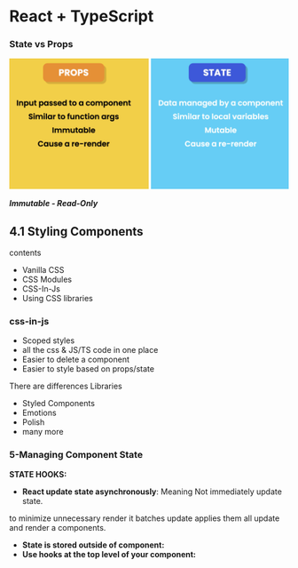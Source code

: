 # React + TypeScript 


### State vs Props

![image info](./public/assets/screenshots/state%20vs%20props.png)

***Immutable - Read-Only***


## 4.1 Styling Components


contents
- Vanilla CSS
- CSS Modules
- CSS-In-Js
- Using CSS libraries



### css-in-js


- Scoped styles
- all the css & JS/TS code in one place
- Easier to delete a component
- Easier to style based on props/state


There are differences Libraries

- Styled Components
- Emotions
- Polish
- many more

### 5-Managing Component State

**STATE HOOKS:**

- **React update state asynchronously**: Meaning Not immediately update state.

to minimize unnecessary render it batches update applies them all update and render a components.

- **State is stored outside of component:** 
- **Use hooks at the top level of your component:**


